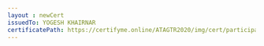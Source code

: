 ```yaml
--- 
layout : newCert 
issuedTo: YOGESH KHAIRNAR 
certificatePath: https://certifyme.online/ATAGTR2020/img/cert/participant/YOGESHKHAIRNAR_9c9cc.png
--- 
```

